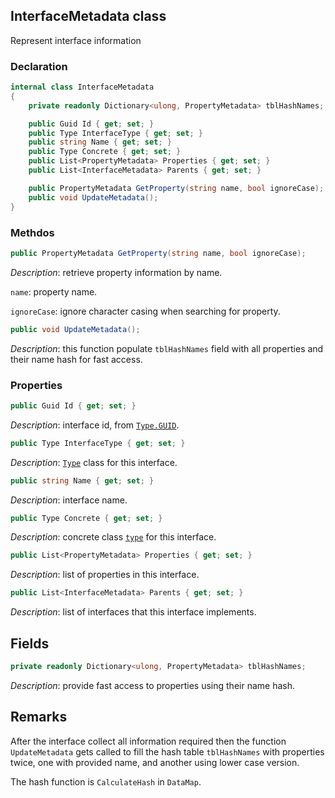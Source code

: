 ## InterfaceMetadata class

Represent interface information

### Declaration
```csharp
internal class InterfaceMetadata
{
    private readonly Dictionary<ulong, PropertyMetadata> tblHashNames;

    public Guid Id { get; set; }
    public Type InterfaceType { get; set; }
    public string Name { get; set; }
    public Type Concrete { get; set; }
    public List<PropertyMetadata> Properties { get; set; }
    public List<InterfaceMetadata> Parents { get; set; }

    public PropertyMetadata GetProperty(string name, bool ignoreCase);
    public void UpdateMetadata();
}
```

### Methdos
```csharp
public PropertyMetadata GetProperty(string name, bool ignoreCase);
```
*Description*: retrieve property information by name.

`name`: property name.

`ignoreCase`: ignore character casing when searching for property.

```csharp
public void UpdateMetadata();
```
*Description*: this function populate `tblHashNames` field with all properties and their name hash for fast access.

### Properties
```csharp
public Guid Id { get; set; }
```
*Description*: interface id, from [`Type.GUID`](https://msdn.microsoft.com/en-us/library/system.type.guid(v=vs.110).aspx).

```csharp
public Type InterfaceType { get; set; }
```
*Description*: [`Type`](https://msdn.microsoft.com/en-us/library/system.type(v=vs.110).aspx) class for this interface.

```csharp
public string Name { get; set; }
```
*Description*: interface name.

```csharp
public Type Concrete { get; set; }
```
*Description*: concrete class [`type`](https://msdn.microsoft.com/en-us/library/system.type(v=vs.110).aspx) for this interface.

```csharp
public List<PropertyMetadata> Properties { get; set; }
```
*Description*: list of properties in this interface.

```csharp
public List<InterfaceMetadata> Parents { get; set; }
```
*Description*: list of interfaces that this interface implements.

## Fields
```csharp
private readonly Dictionary<ulong, PropertyMetadata> tblHashNames;
```
*Description*: provide fast access to properties using their name hash.


## Remarks

After the interface collect all information required then the function `UpdateMetadata` gets called to fill the hash table `tblHashNames` with properties twice, one with provided name, and another using lower case version.

The hash function is `CalculateHash` in `DataMap`.
